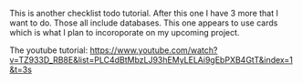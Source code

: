 This is another checklist todo tutorial. 
After this one I have 3 more that I want to do. Those all include databases.
This one appears to use cards which is what I plan to incoroporate on my upcoming project.

The youtube tutorial: 
https://www.youtube.com/watch?v=TZ933D_RB8E&list=PLC4dBtMbzLJ93hEMyLELAi9gEbPXB4GtT&index=1&t=3s